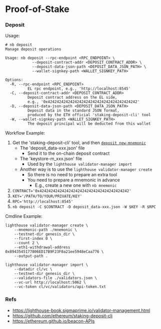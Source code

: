 # Proof-of-Stake

### Deposit

Usage:

```shell
# nb deposit
Manage deposit operations

Usage: nb deposit --rpc-endpoint <RPC_ENDPOINT> \
            --deposit-contract-addr <DEPOSIT_CONTRACT_ADDR> \
            --deposit-data-json-path <DEPOSIT_DATA_JSON_PATH> \
            --wallet-signkey-path <WALLET_SIGNKEY_PATH>

Options:
  -R, --rpc-endpoint <RPC_ENDPOINT>
          EL rpc endpoint, e.g., 'http://localhost:8545'
  -C, --deposit-contract-addr <DEPOSIT_CONTRACT_ADDR>
          Deposit contract address on the EL side,
          e.g., '0x4242424242424242424242424242424242424242'
  -D, --deposit-data-json-path <DEPOSIT_DATA_JSON_PATH>
          Deposit data in the standard JSON format,
          produced by the ETH official 'staking-deposit-cli' tool
  -W, --wallet-signkey-path <WALLET_SIGNKEY_PATH>
          The deposit principal will be deducted from this wallet
```

Workflow Example:
1. Get the 'staking-deposit-cli' tool, and then [`deposit new-mnemonic`](https://github.com/ethereum/staking-deposit-cli)
    - The 'deposit_data-xxx.json' file
        - Send it to the on-chain deposit contract
    - The 'keystore-m_xxx.json' file
        - Used by the `lighthouse validator-manager import`
    - Another way is to use the `lighthouse validator-manager create`
        - So there is no need to prepare an extra tool
        - You need to prepare a mnemonic in advance
            - E.g., create a new one with `nb mnemonic`
2. `CONTRACT='0x4242424242424242424242424242424242424242'`
3. `KEY='/PATH/TO/YOUR/PRIVATE/KEY'`
4. `RPC='http://localhost:8545'`
5. `nb deposit -C $CONTRACT -D deposit_data-xxx.json -W $KEY -R $RPC`

Cmdline Example:
```shell
lighthouse validator-manager create \
    --mnemonic-path ./mnemonic \
    --testnet-dir genesis_dir \
    --first-index 0 \
    --count 2 \
    --eth1-withdrawal-address 0x8943545177806ED17B9F23F0a21ee5948eCaa776 \
    --output-path .

lighthouse validator-manager import \
    --datadir cl/vc \
    --testnet-dir genesis_dir \
    --validators-file ./validators.json \
    --vc-url http://localhost:5062 \
    --vc-token cl/vc/validators/api-token.txt
```

### Refs

- https://lighthouse-book.sigmaprime.io/validator-management.html
- https://github.com/ethereum/staking-deposit-cli
- https://ethereum.github.io/beacon-APIs
